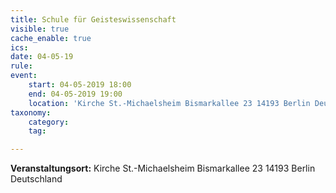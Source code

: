 ```yaml
---
title: Schule für Geisteswissenschaft
visible: true
cache_enable: true
ics: 
date: 04-05-19
rule: 
event:
	start: 04-05-2019 18:00
	end: 04-05-2019 19:00
	location: 'Kirche St.-Michaelsheim Bismarkallee 23 14193 Berlin Deutschland'
taxonomy:
	category: 
	tag: 

---
```




**Veranstaltungsort:** Kirche St.-Michaelsheim
Bismarkallee 23
14193 Berlin
Deutschland

